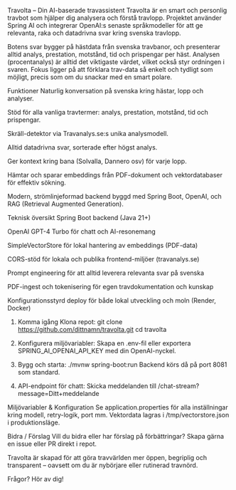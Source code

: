 Travolta – Din AI-baserade travassistent
Travolta är en smart och personlig travbot som hjälper dig analysera och förstå travlopp. Projektet använder Spring AI och integrerar OpenAI:s senaste språkmodeller för att ge relevanta, raka och datadrivna svar kring svenska travlopp.

Botens svar bygger på hästdata från svenska travbanor, och presenterar alltid analys, prestation, motstånd, tid och prispengar per häst. Analysen (procentanalys) är alltid det viktigaste värdet, vilket också styr ordningen i svaren. Fokus ligger på att förklara trav-data så enkelt och tydligt som möjligt, precis som om du snackar med en smart polare.


Funktioner
Naturlig konversation på svenska kring hästar, lopp och analyser.

Stöd för alla vanliga travtermer: analys, prestation, motstånd, tid och prispengar.

Skräll-detektor via Travanalys.se:s unika analysmodell.

Alltid datadrivna svar, sorterade efter högst analys.

Ger kontext kring bana (Solvalla, Dannero osv) för varje lopp.

Hämtar och sparar embeddings från PDF-dokument och vektordatabaser för effektiv sökning.

Modern, strömlinjeformad backend byggd med Spring Boot, OpenAI, och RAG (Retrieval Augmented Generation).



Teknisk översikt
Spring Boot backend (Java 21+)

OpenAI GPT-4 Turbo för chatt och AI-resonemang

SimpleVectorStore för lokal hantering av embeddings (PDF-data)

CORS-stöd för lokala och publika frontend-miljöer (travanalys.se)

Prompt engineering för att alltid leverera relevanta svar på svenska

PDF-ingest och tokenisering för egen travdokumentation och kunskap

Konfigurationsstyrd deploy för både lokal utveckling och moln (Render, Docker)




1. Komma igång
Klona repot:
git clone https://github.com/dittnamn/travolta.git
cd travolta

2. Konfigurera miljövariabler:
Skapa en .env-fil eller exportera SPRING_AI_OPENAI_API_KEY med din OpenAI-nyckel.

3. Bygg och starta:
./mvnw spring-boot:run
Backend körs då på port 8081 som standard.

4. API-endpoint för chatt:
Skicka meddelanden till /chat-stream?message=Ditt+meddelande

Miljövariabler & Konfiguration
Se application.properties för alla inställningar kring modell, retry-logik, port mm. Vektordata lagras i /tmp/vectorstore.json i produktionsläge.




Bidra / Förslag
Vill du bidra eller har förslag på förbättringar? Skapa gärna en issue eller PR direkt i repot.

Travolta är skapad för att göra travvärlden mer öppen, begriplig och transparent – oavsett om du är nybörjare eller rutinerad travnörd.

Frågor? Hör av dig!
